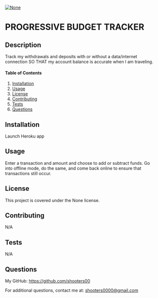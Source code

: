 
<a href="" rel="nofollow"><img src="https://img.shields.io/badge/license-none-blue.svg" alt="None" title="None" style="max-width:100%;"></a>
# PROGRESSIVE BUDGET TRACKER

## Description
Track my withdrawals and deposits with or without a data/internet connection SO THAT my account balance is accurate when I am traveling.

#### Table of Contents
1. [Installation](#installation)
2. [Usage](#usage)
3. [License](#license)
4. [Contributing](#contributing)
5. [Tests](#tests)
6. [Questions](#questions)

## Installation
Launch Heroku app

## Usage
Enter a transaction and amount and choose to add or subtract funds.  Go into offline mode, do the same, and come back online to ensure that transactions still occur.

## License
This project is covered under the None license. 

## Contributing
N/A

## Tests
N/A

## Questions
My GitHub: https://github.com/shooters00

For additional questions, contact me at: shooters0000@gmail.com

